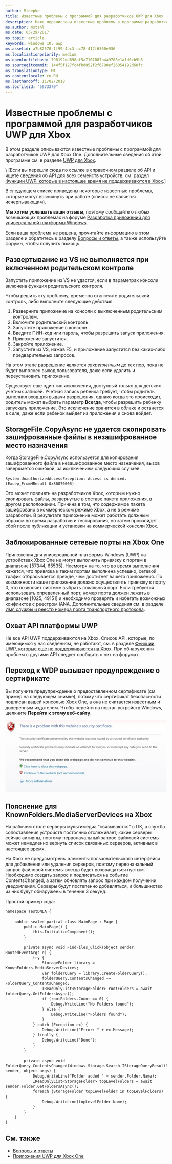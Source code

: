 ```yaml
---
author: Mtoepke
title: Известные проблемы с программой для разработчиков UWP для Xbox
description: Ниже перечислены известные проблемы в программе разработчиков UWP для Xbox.
ms.author: mstahl
ms.date: 03/29/2017
ms.topic: article
keywords: windows 10, uwp
ms.assetid: a7b82570-1f99-4bc3-ac78-412f6360e936
ms.localizationpriority: medium
ms.openlocfilehash: 798192dd898af5a7107087b4a9708e1a1d0cb9b5
ms.sourcegitcommit: 144f5f127fc4fbd852f2f6780ef26054192d68fc
ms.translationtype: MT
ms.contentlocale: ru-RU
ms.lasthandoff: 11/02/2018
ms.locfileid: "5973370"
---
```

# <a name="known-issues-with-uwp-on-xbox-developer-program"></a>Известные проблемы с программой для разработчиков UWP для Xbox

В этом разделе описываются известные проблемы с программой для разработчиков UWP для Xbox One. Дополнительные сведения об этой программе см. в разделе [UWP для Xbox](index.md). 

\ [Если вы перешли сюда по ссылке в справочном разделе об API и ищете сведения об API для всех семейств устройств, см. раздел [Функции UWP, которые в настоящее время не поддерживаются в Xbox](http://go.microsoft.com/fwlink/?LinkID=760755).\]

В следующем списке приведены некоторые известные проблемы, которые могут возникнуть при работе (список не является исчерпывающим). 

**Мы хотим услышать ваши отзывы**, поэтому сообщайте о любых возникающих проблемах на форуме [Разработка приложений для универсальной платформы Windows](https://social.msdn.microsoft.com/forums/windowsapps/home?forum=wpdevelop). 

Если ваша проблема не решена, прочитайте информацию в этом разделе и обратитесь к разделу [Вопросы и ответы](frequently-asked-questions.md), а также используйте форумы, чтобы получить помощь.

 
## <a name="deploying-from-vs-fails-with-parental-controls-turned-on"></a>Развертывание из VS не выполняется при включенном родительском контроле

Запустить приложение из VS не удастся, если в параметрах консоли включена функция родительского контроля.

Чтобы решить эту проблему, временно отключите родительский контроль, либо выполните следующие действия.
1. Разверните приложение на консоли с выключенным родительским контролем.
2. Включите родительский контроль.
3. Запустите приложение с консоли.
4. Введите ПИН-код или пароль, чтобы разрешить запуск приложения.
5. Приложение запустится.
6. Закройте приложение.
7. Запустите из VS, нажав F5, и приложение запустится без каких-либо предварительных запросов.

На этом этапе разрешение является _закрепленным_ до тех пор, пока не будет выполнен выход пользователя, даже если удалить и переустановить приложение.
 
Существует еще один тип исключения, доступный только для детских учетных записей. Учетная запись ребенка требует, чтобы родитель выполнил вход для выдачи разрешения, однако когда это происходит, родитель может выбрать параметр **Всегда**, чтобы разрешить ребенку запускать приложение. Это исключение хранится в облаке и останется в силе, даже если ребенок выйдет из приложения и снова войдет.

## <a name="storagefilecopyasync-fails-to-copy-encrypted-files-to-unencrypted-destination"></a>StorageFile.CopyAsync не удается скопировать зашифрованные файлы в незашифрованное место назначения 

Когда StorageFile.CopyAsync используется для копирования зашифрованного файла в незашифрованное место назначения, вызов завершается ошибкой, за исключением следующих случаев:

```
System.UnauthorizedAccessException: Access is denied. (Excep_FromHResult 0x80070005)
```

Это может повлиять на разработчиков Xbox, которым нужно скопировать файлы, развернутые в составе пакета приложения, в другом расположении. Причина в том, что содержимое пакета зашифровано в коммерческом режиме Xbox, а не в режиме разработки. В результате приложение может работать должным образом во время разработки и тестирования, но затем произойдет сбой после публикации и установки на коммерческой консоли Xbox.
 

## <a name="blocked-networking-ports-on-xbox-one"></a>Заблокированные сетевые порты на Xbox One

Приложения для универсальной платформы Windows (UWP) на устройствах Xbox One не могут выполнять привязку к портам в диапазоне [57344, 65535]. Несмотря на то, что во время выполнения кажется, что привязка к таким портам выполнена успешно, сетевой трафик отбрасывается прежде, чем достигнет вашего приложения. По возможности ваше приложение должно осуществлять привязку к порту 0, что позволяет системе выбрать локальный порт. Если требуется использовать определенный порт, номер порта должен лежать в диапазоне [1025, 49151] и необходимо проверять и избегать возможных конфликтов с реестром IANA. Дополнительные сведения см. в разделе [Имя службы и реестр номера порта транспортного протокола](http://www.iana.org/assignments/service-names-port-numbers/service-names-port-numbers.xhtml).

## <a name="uwp-api-coverage"></a>Охват API платформы UWP

Не все API UWP поддерживаются на Xbox. Список API, которые, по имеющимся у нас сведениям, не работают, см. в разделе [Функции UWP, которые еще не поддерживаются на Xbox](http://go.microsoft.com/fwlink/p/?LinkId=760755). При обнаружении проблем с другими API следует сообщить о них на форумах. 


## <a name="navigating-to-wdp-causes-a-certificate-warning"></a>Переход к WDP вызывает предупреждение о сертификате

Вы получите предупреждение о предоставленном сертификате (см. пример на следующем снимке), потому что сертификат безопасности подписан вашей консолью Xbox One, а она не считается известным и доверенным издателем. Чтобы перейти на портал устройств Windows, щелкните **Перейти к этому веб-сайту**.

![Предупреждение о сертификате безопасности веб-сайта](images/security_cert_warning.jpg)


## <a name="knownfoldersmediaserverdevices-caveat-on-xbox"></a>Пояснение для KnownFolders.MediaServerDevices на Xbox

На рабочем столе серверы мультимедиа "связываются" с ПК, а служба сопоставления устройств постоянно отслеживает, какие серверы сейчас активны, поэтому первоначальный запрос файловой системы может немедленно вернуть список связанных серверов, активных в настоящее время.

На Xbox не предусмотрены элементы пользовательского интерфейса для добавления или удаления серверов, поэтому первоначальный запрос файловой системы всегда будет возвращаться пустым. Необходимо создать запрос и подписаться на событие ContentsChanged, а затем обновлять запрос при каждом получении уведомления. Серверы будут постепенно добавляться, и большинство из них будут обнаружены в течение 3 секунд.

Простой пример кода:

```
namespace TestDNLA {

    public sealed partial class MainPage : Page {
        public MainPage() {
            this.InitializeComponent();
        }

        private async void FindFiles_Click(object sender, RoutedEventArgs e) {
            try {
                StorageFolder library = KnownFolders.MediaServerDevices;
                var folderQuery = library.CreateFolderQuery();
                folderQuery.ContentsChanged += FolderQuery_ContentsChanged;
                IReadOnlyList<StorageFolder> rootFolders = await folderQuery.GetFoldersAsync();
                if (rootFolders.Count == 0) {
                    Debug.WriteLine("No Folders found");
                } else {
                    Debug.WriteLine("Folders found");
                }
            } catch (Exception ex) {
                Debug.WriteLine("Error: " + ex.Message);
            } finally {
                Debug.WriteLine("Done");
            }
        }

        private async void FolderQuery_ContentsChanged(Windows.Storage.Search.IStorageQueryResultBase sender, object args) {
            Debug.WriteLine("Folder added " + sender.Folder.Name);
            IReadOnlyList<StorageFolder> topLevelFolders = await sender.Folder.GetFoldersAsync();
            foreach (StorageFolder topLevelFolder in topLevelFolders) {
                Debug.WriteLine(topLevelFolder.Name);
            }
        }
    }
}
```

## <a name="see-also"></a>См. также
- [Вопросы и ответы](frequently-asked-questions.md)
- [Приложения UWP для Xbox One](index.md)
